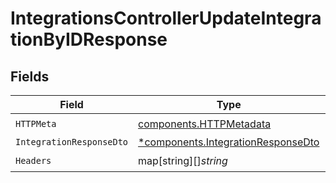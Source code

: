 # IntegrationsControllerUpdateIntegrationByIDResponse


## Fields

| Field                                                                                   | Type                                                                                    | Required                                                                                | Description                                                                             |
| --------------------------------------------------------------------------------------- | --------------------------------------------------------------------------------------- | --------------------------------------------------------------------------------------- | --------------------------------------------------------------------------------------- |
| `HTTPMeta`                                                                              | [components.HTTPMetadata](../../models/components/httpmetadata.md)                      | :heavy_check_mark:                                                                      | N/A                                                                                     |
| `IntegrationResponseDto`                                                                | [*components.IntegrationResponseDto](../../models/components/integrationresponsedto.md) | :heavy_minus_sign:                                                                      | OK                                                                                      |
| `Headers`                                                                               | map[string][]*string*                                                                   | :heavy_check_mark:                                                                      | N/A                                                                                     |